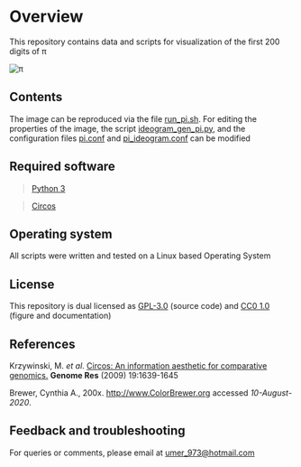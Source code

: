 # Overview
This repository contains data and scripts for visualization of the first 200 digits of π

![π](https://github.com/SMUAbdullah/digits_of_pi/blob/master/image/pi.png)

## Contents
The image can be reproduced via the file [run_pi.sh](https://github.com/SMUAbdullah/digits_of_pi/blob/master/src/run_pi). For editing the properties of the image, the script [ideogram_gen_pi.py](https://github.com/SMUAbdullah/digits_of_pi/blob/master/src/ideogram_gen_pi.py), and the configuration files [pi.conf](https://github.com/SMUAbdullah/digits_of_pi/blob/master/src/pi.conf) and [pi_ideogram.conf](https://github.com/SMUAbdullah/digits_of_pi/blob/master/src/pi_ideogram.conf) can be modified

## Required software
> [Python 3](https://www.python.org/downloads/)

> [Circos](http://circos.ca/software/download/)

## Operating system
All scripts were written and tested on a Linux based Operating System

## License
This repository is dual licensed as [GPL-3.0](https://github.com/SMUAbdullah/digits_of_pi/blob/master/LICENSE-GPL) (source code) and [CC0 1.0](https://github.com/SMUAbdullah/digits_of_pi/blob/master/LICENSE-CC0) (figure and documentation)

## References
Krzywinski, M. *et al*. [Circos: An information aesthetic for comparative genomics.](https://genome.cshlp.org/content/early/2009/06/15/gr.092759.109.abstract) **Genome Res** (2009) 19:1639-1645

Brewer, Cynthia A., 200x. http://www.ColorBrewer.org accessed *10-August-2020*.

## Feedback and troubleshooting

For queries or comments, please email at [umer_973@hotmail.com](mailto:umer_973@hotmail.com)
